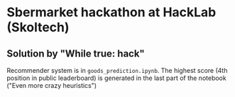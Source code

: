# Sbermarket hackathon at HackLab (Skoltech)
## Solution by "While true: hack"
Recommender system is in `goods_prediction.ipynb`. The highest score (4th position in public leaderboard) is generated in the last part of the notebook ("Even more crazy heuristics")
